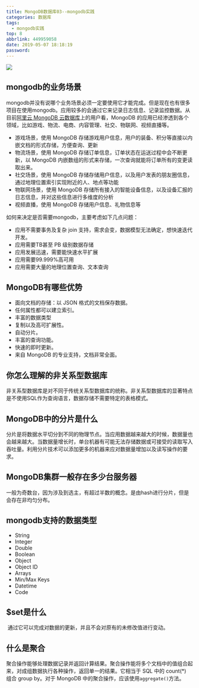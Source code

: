 ```yaml
---
title: MongoDB数据库03--mongodb实践
categories: 数据库
tags:
  - mongodb实践
top: 8
abbrlink: 449959058
date: 2019-05-07 18:18:19
password:
---
```



![](https://jwangtec.oss-cn-chengdu.aliyuncs.com/jwangcloud/index/MongoDB.jpeg)



##   mongodb的业务场景

<!--more-->

​	mongodb并没有说哪个业务场景必须一定要使用它才能完成。但是现在也有很多项目在使用mongodb。应用较多的会通过它来记录日志信息、记录监控数据。从目前[阿里云 MongoDB 云数据库](https://link.zhihu.com/?target=https%3A//www.aliyun.com/product/mongodb)上的用户看，MongoDB 的应用已经渗透到各个领域，比如游戏、物流、电商、内容管理、社交、物联网、视频直播等。

- 游戏场景，使用 MongoDB 存储游戏用户信息，用户的装备、积分等直接以内嵌文档的形式存储，方便查询、更新
- 物流场景，使用 MongoDB 存储订单信息，订单状态在运送过程中会不断更新，以 MongoDB 内嵌数组的形式来存储，一次查询就能将订单所有的变更读取出来。
- 社交场景，使用 MongoDB 存储存储用户信息，以及用户发表的朋友圈信息，通过地理位置索引实现附近的人、地点等功能
- 物联网场景，使用 MongoDB 存储所有接入的智能设备信息，以及设备汇报的日志信息，并对这些信息进行多维度的分析
- 视频直播，使用 MongoDB 存储用户信息、礼物信息等

如何来决定是否需要mongodb，主要考虑如下几点问题：

- 应用不需要事务及复杂 join 支持，需求会变，数据模型无法确定，想快速迭代开发。
- 应用需要TB甚至 PB 级别数据存储
- 应用发展迅速，需要能快速水平扩展
- 应用需要99.999%高可用
- 应用需要大量的地理位置查询、文本查询

##  MongoDB有哪些优势

- 面向文档的存储：以 JSON 格式的文档保存数据。
- 任何属性都可以建立索引。
- 丰富的数据类型
- 复制以及高可扩展性。
- 自动分片。
- 丰富的查询功能。
- 快速的即时更新。
- 来自 MongoDB 的专业支持，文档非常全面。

##   你怎么理解的非关系型数据库

非关系型数据库是对不同于传统关系型数据库的统称。非关系型数据库的显著特点是不使用SQL作为查询语言，数据存储不需要特定的表格模式。

##   MongoDB中的分片是什么

分片是将数据水平切分到不同的物理节点。当应用数据越来越大的时候，数据量也会越来越大。当数据量增长时，单台机器有可能无法存储数据或可接受的读取写入吞吐量。利用分片技术可以添加更多的机器来应对数据量增加以及读写操作的要求。

##   MongoDB集群一般存在多少台服务器

​	一般为奇数台，因为涉及到选主，有超过半数的概念。是由hash进行分片，但是会存在非均匀分布。

##   mongodb支持的数据类型

- String
- Integer
- Double
- Boolean
- Object
- Object ID
- Arrays
- Min/Max Keys
- Datetime
- Code

##   $set是什么

​	通过它可以完成对数据的更新，并且不会对原有的未修改值进行变动。 

##   什么是聚合 

​	聚合操作能够处理数据记录并返回计算结果。聚合操作能将多个文档中的值组合起来，对成组数据执行各种操作，返回单一的结果。它相当于 SQL 中的 count(*) 组合 group by。对于 MongoDB 中的聚合操作，应该使用`aggregate()`方法。